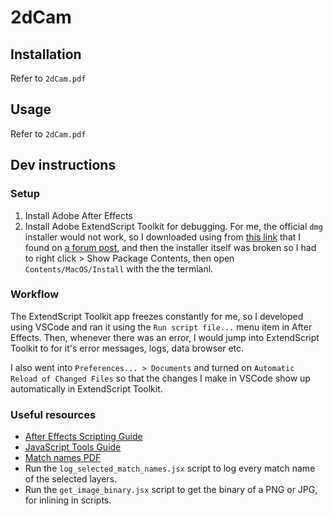 # 2dCam

## Installation
Refer to `2dCam.pdf`

## Usage
Refer to `2dCam.pdf`

## Dev instructions

### Setup
1. Install Adobe After Effects
2. Install Adobe ExtendScript Toolkit for debugging. For me, the official `dmg` installer would not work, so I downloaded using from [this link](http://prdl-download.adobe.com/ExtendScriptToolkit/85C17E5FC8B34A7B8483796F0367F97C/1509443413689/AdobeExtendScriptToolkit_4_LS22.dmg) that I found on [a forum post](https://community.adobe.com/t5/get-started/how-can-i-download-extendscript-toolkit-for-cs6-in-the-creative-cloud/td-p/4564136), and then the installer itself was broken so I had to right click > Show Package Contents, then open `Contents/MacOS/Install` with the the termianl.

### Workflow
The ExtendScript Toolkit app freezes constantly for me, so I developed using VSCode and ran it using the `Run script file...` menu item in After Effects. Then, whenever there was an error, I would jump into ExtendScript Toolkit to for it's error messages, logs, data browser etc.

I also went into `Preferences... > Documents` and turned on `Automatic Reload of Changed Files` so that the changes I make in VSCode show up automatically in ExtendScript Toolkit.

### Useful resources
- [After Effects Scripting Guide](https://blogs.adobe.com/wp-content/blogs.dir/48/files/2012/06/After-Effects-CS6-Scripting-Guide.pdf?file=2012/06/After-Effects-CS6-Scripting-Guide.pdf)
- [JavaScript Tools Guide](https://www.adobe.com/content/dam/acom/en/devnet/scripting/estk/javascript_tools_guide.pdf)
- [Match names PDF](https://www.provideocoalition.com/aftereffects-plugin-match-names/)
- Run the `log_selected_match_names.jsx` script to log every match name of the selected layers.
- Run the `get_image_binary.jsx` script to get the binary of a PNG or JPG, for inlining in scripts.
